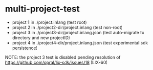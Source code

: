 # multi-project-test
- project 1 in ./project.inlang (test root)
- project 2 in ./project2-dir/project.inlang (test non-root)
- project 3 in ./project3-dir/project.inlang.json (test auto-migrate to directory and new projectID)
- project 4 in ./project4-dir/project.inlang.json (test experimental sdk persistence)

NOTE: the project 3 test is disabled pending resolution of https://github.com/opral/lix-sdk/issues/18 (LIX-60)


